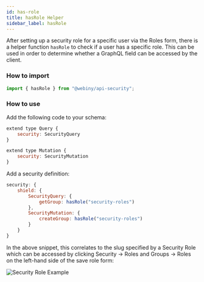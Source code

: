 ```yaml
---
id: has-role
title: hasRole Helper
sidebar_label: hasRole
---
```


After setting up a security role for a specific user via the Roles form, there is a helper function `hasRole` to check if a user has a specific role. This can be used in order to determine whether a GraphQL field can be accessed by the client.

### How to import
```js
import { hasRole } from "@webiny/api-security";
```

### How to use
Add the following code to your schema:
```js
extend type Query {
    security: SecurityQuery
}

extend type Mutation {
    security: SecurityMutation
}
```
Add a security definition:

```js
security: {
    shield: {
        SecurityQuery: {
            getGroup: hasRole("security-roles")
        },
        SecurityMutation: {
            createGroup: hasRole("security-roles")
        }
    }
}
```
In the above snippet, this correlates to the slug specified by a Security Role which can be accessed by clicking Security -> Roles and Groups -> Roles on the left-hand side of the save role form:

![Security Role Example](/img/webiny-apps/security/development/api/GraphQLHelpers/security-roles.png)